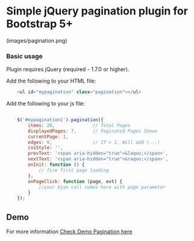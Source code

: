 # Simple jQuery pagination plugin for Bootstrap 5+

(images/pagination.png)

### Basic usage ###

Plugin requires jQuery (required - 1.7.0 or higher).



Add the following to your HTML file:

```javascript
    <ul id="mypagination" class="pagination"></ul>
```


Add the following to your js file:


```javascript

    $('#mypagination1').pagination({
        items: 20,              // Total Pages
        displayedPages: 7,      // Paginated Pages Shown
        currentPage: 1,
        edges: 0,               // If > 1, Will add (...)
        cssStyle: '',
        prevText: '<span aria-hidden="true">&laquo;</span>',
        nextText: '<span aria-hidden="true">&raquo;</span>',
        onInit: function () {
            // fire first page loading
        },
        onPageClick: function (page, evt) {
            //your Ajax call comes here with page parameter
        }
    });
```


## Demo 
For more information [Check Demo Pagination here](https://sjqpagination.netlify.app) 
